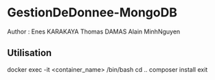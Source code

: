 # GestionDeDonnee-MongoDB

Author : 
Enes KARAKAYA
Thomas DAMAS
Alain MinhNguyen

## Utilisation
docker exec -it <container_name> /bin/bash
    cd ..
    composer install
    exit
